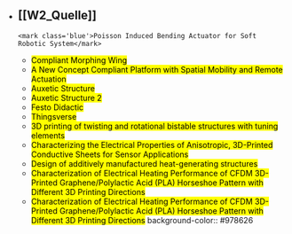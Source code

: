 - [[W2_Quelle]]
	-
	  <mark class='blue'>Poisson Induced Bending Actuator for Soft Robotic System</mark>
	-
	  <mark class='blue'>Compliant Morphing Wing</mark>
	-
	  <mark class='blue'>A New Concept Compliant Platform with Spatial Mobility and Remote Actuation</mark>
	-
	  <mark class='blue'>Auxetic Structure</mark>
	-
	  <mark class='blue'>Auxetic Structure 2</mark>
	-
	  <mark class='blue'>Festo Didactic</mark>
	-
	  <mark class='blue'>Thingsverse</mark>
	-
	  <mark class='blue'>3D printing of twisting and rotational bistable structures with tuning elements</mark>
	-
	  <mark class='blue'>Characterizing the Electrical Properties of Anisotropic, 3D-Printed Conductive Sheets for Sensor Applications</mark>
	-
	  <mark class='blue'>Design of additively manufactured heat-generating structures</mark>
	-
	  <mark class='blue'>Characterization of Electrical Heating Performance of CFDM 3D-Printed Graphene/Polylactic Acid (PLA) Horseshoe Pattern with Different 3D Printing Directions</mark>
	-
	  <mark class='blue'>Characterization of Electrical Heating Performance of CFDM 3D-Printed Graphene/Polylactic Acid (PLA) Horseshoe Pattern with Different 3D Printing Directions</mark>
	  background-color:: #978626
